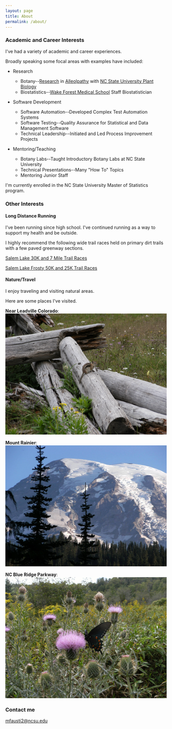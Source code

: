 ```yaml
---
layout: page
title: About
permalink: /about/
---
```



### Academic and Career Interests 

I've had a variety of academic and career experiences.  

Broadly speaking some focal areas with examples have included: 

* Research  
    + Botany--[Research](https://scholar.google.com/citations?view_op=view_citation&hl=en&user=yS4zCZkAAAAJ&cstart=20&pagesize=80&citation_for_view=yS4zCZkAAAAJ:SP6oXDckpogC) in [Alleolpathy](https://en.wikipedia.org/wiki/Allelopathy)  with [NC State University Plant Biology](https://cals.ncsu.edu/plant-and-microbial-biology/about/)
    + Biostatistics--[Wake Forest Medical School](https://school.wakehealth.edu/Departments/Biostatistics-and-Data-Science) Staff Biostatistician  

* Software Development  
    + Software Automation--Developed Complex Test Automation Systems
    + Software Testing--Quality Assurance for Statistical and Data Management Software
    + Technical Leadership--Initiated and Led Process Improvement Projects

* Mentoring/Teaching
    + Botany Labs--Taught Introductory Botany Labs at NC State University
    + Technical Presentations--Many "How To" Topics
    + Mentoring Junior Staff


I'm currently enrolled in the NC State University Master of Statistics program.


### Other Interests

#### Long Distance Running

I've been running since high school.  I've continued running as a way to support my health and be outside.

I highly recommend the following wide trail races held on primary dirt trails with a few paved greenway sections.

[Salem Lake 30K and 7 Mile Trail Races](https://runsignup.com/Race/NC/WinstonSalem/SalemLake30kand7mileTrailRuns)

[Salem Lake Frosty 50K and 25K Trail Races](https://runsignup.com/Race/NC/WinstonSalem/SalemLakeshoreFrostyFifty50k25kand50kRelay)


#### Nature/Travel

I enjoy traveling and visiting natural areas.

Here are some places I've visited.

**Near Leadville Colorado**: ![](/images/DSCF1412.JPG)

**Mount Rainier**: ![](/images/MtRanier.jpg) 

**NC Blue Ridge Parkway**: ![](/images/ParkWayButterfly.jpg) 

### Contact me

[mfausti2@ncsu.edu](mailto:mfausti2@ncsu.edu)
